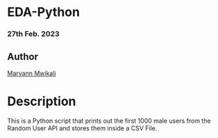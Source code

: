 # EDA-Python

### 27th Feb. 2023

## Author 
[Maryann Mwikali](https://github.com/mwiks-dev)

# Description 
This is a Python script that prints out the first 1000 male users from the Random User API and stores them inside a CSV File.
